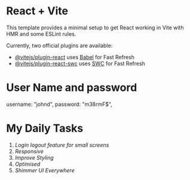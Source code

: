# React + Vite

This template provides a minimal setup to get React working in Vite with HMR and some ESLint rules.

Currently, two official plugins are available:

- [@vitejs/plugin-react](https://github.com/vitejs/vite-plugin-react/blob/main/packages/plugin-react/README.md) uses [Babel](https://babeljs.io/) for Fast Refresh
- [@vitejs/plugin-react-swc](https://github.com/vitejs/vite-plugin-react-swc) uses [SWC](https://swc.rs/) for Fast Refresh

# User Name and password

username: "johnd",
password: "m38rmF$",

# My Daily Tasks

1. _Login logout feature for small screens_
2. _Responsive_
3. _Improve Styling_
4. _Optimised_
5. _Shimmer UI Everywhere_
